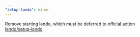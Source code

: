 ```yaml
---
"setup-lando": minor
---
```


Remove starting lando, which must be deferred to official action [lando/setup-lando](https://docs.lando.dev/install/gha.html)
